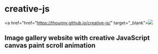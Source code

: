 # creative-js
<a href="href="https://thounny.github.io/creative-js/" target="_blank"><img src="https://i.pinimg.com/originals/38/24/9d/38249d7b8dbacd6f8a56118d3a432315.gif"></a>

<h2> Image gallery website with creative JavaScript canvas paint scroll animation </h2>
